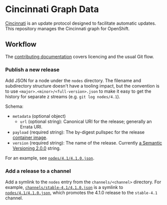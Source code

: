 # Cincinnati Graph Data

[Cincinnati][] is an update protocol designed to facilitate automatic updates.
This repository manages the Cincinnati graph for OpenShift.

## Workflow

The [contributing documentation](CONTRIBUTING.md) covers licencing and the usual Git flow.

### Publish a new release

Add JSON for a node under the `nodes` directory.
The filename and subdirectory structure doesn't have a tooling impact, but the convention is to use `<major>.<minor>/<full-version>.json` to make it easy to get the history for separate z streams (e.g. `git log nodes/4.1`).

Schema:

* `metadata` (optional object)
    * `url` (optional string): Canonical URI for the release; generally an Errata URI.
* `payload` (required string): The by-digest pullspec for the release [container image][image].
* `version` (required string): The name of the release.
    Currently [a Semantic Versioning 2.0.0][SemVer] string.

For an example, see [`nodes/4.1/4.1.0.json`](nodes/4.1/4.1.0.json).

### Add a release to a channel

Add a symlink to the `nodes` entry from the `channels/<channel>` directory.
For example, [`channels/stable-4.1/4.1.0.json`](channels/stable-4.1/4.1.0.json) is a symlink to [`nodes/4.1/4.1.0.json`](nodes/4.1/4.1.0.json), which promotes the 4.1.0 release to the `stable-4.1` channel.

[Cincinnati]: https://github.com/openshift/cincinnati/
[image]: https://kubernetes.io/docs/concepts/containers/images/
[SemVer]: https://semver.org/spec/v2.0.0.html
